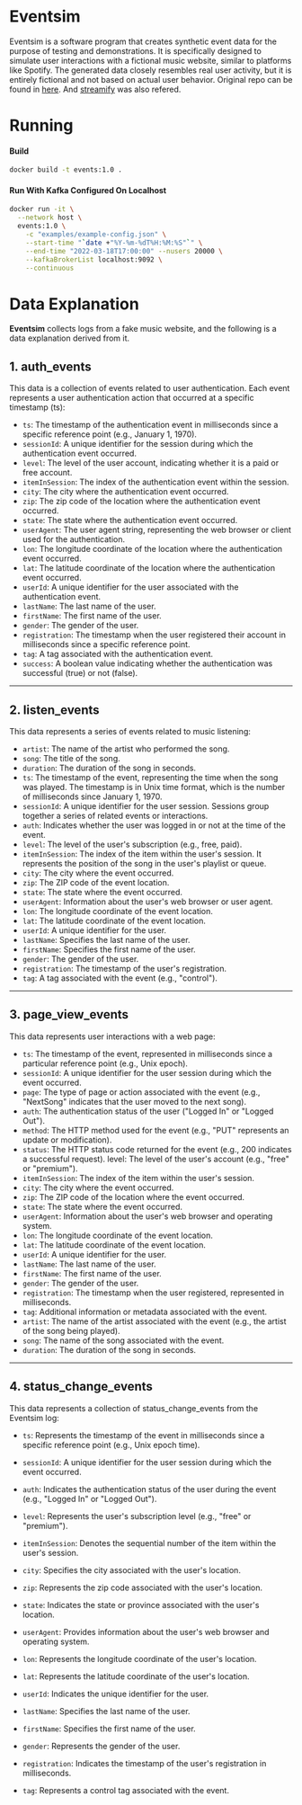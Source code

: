 # Eventsim
Eventsim is a software program that creates synthetic event data for the purpose of testing and demonstrations. It is specifically designed to simulate user interactions with a fictional music website, similar to platforms like Spotify. The generated data closely resembles real user activity, but it is entirely fictional and not based on actual user behavior. Original repo can be found in [here](https://github.com/Interana/eventsim). And [streamify](https://github.com/ankurchavda/streamify/tree/main/eventsim) was also refered.

# Running

#### Build
```bash
docker build -t events:1.0 .
```
#### Run With Kafka Configured On Localhost
```bash
docker run -it \
  --network host \
  events:1.0 \
    -c "examples/example-config.json" \
    --start-time "`date +"%Y-%m-%dT%H:%M:%S"`" \
    --end-time "2022-03-18T17:00:00" --nusers 20000 \
    --kafkaBrokerList localhost:9092 \
    --continuous
```

# Data Explanation

**Eventsim** collects logs from a fake music website, and the following is a data explanation derived from it.

## 1. auth_events

This data is a collection of events related to user authentication. Each event represents a user authentication action that occurred at a specific timestamp (ts):

- `ts`: The timestamp of the authentication event in milliseconds since a specific reference point (e.g., January 1, 1970).
- `sessionId`: A unique identifier for the session during which the authentication event occurred.
- `level`: The level of the user account, indicating whether it is a paid or free account.
- `itemInSession`: The index of the authentication event within the session.
- `city`: The city where the authentication event occurred.
- `zip`: The zip code of the location where the authentication event occurred.
- `state`: The state where the authentication event occurred.
- `userAgent`: The user agent string, representing the web browser or client used for the authentication.
- `lon`: The longitude coordinate of the location where the authentication event occurred.
- `lat`: The latitude coordinate of the location where the authentication event occurred.
- `userId`: A unique identifier for the user associated with the authentication event.
- `lastName`: The last name of the user.
- `firstName`: The first name of the user.
- `gender`: The gender of the user.
- `registration`: The timestamp when the user registered their account in milliseconds since a specific reference point.
- `tag`: A tag associated with the authentication event.
- `success`: A boolean value indicating whether the authentication was successful (true) or not (false).

---

## 2. listen_events

This data represents a series of events related to music listening:

- `artist`: The name of the artist who performed the song.
- `song`: The title of the song.
- `duration`: The duration of the song in seconds.
- `ts`: The timestamp of the event, representing the time when the song was played. The timestamp is in Unix time format, which is the number of milliseconds since January 1, 1970.
- `sessionId`: A unique identifier for the user session. Sessions group together a series of related events or interactions.
- `auth`: Indicates whether the user was logged in or not at the time of the event.
- `level`: The level of the user's subscription (e.g., free, paid).
- `itemInSession`: The index of the item within the user's session. It represents the position of the song in the user's playlist or queue.
- `city`: The city where the event occurred.
- `zip`: The ZIP code of the event location.
- `state`: The state where the event occurred.
- `userAgent`: Information about the user's web browser or user agent.
- `lon`: The longitude coordinate of the event location.
- `lat`: The latitude coordinate of the event location.
- `userId`: A unique identifier for the user.
- `lastName`: Specifies the last name of the user.
- `firstName`: Specifies the first name of the user.
- `gender`: The gender of the user.
- `registration`: The timestamp of the user's registration.
- `tag`: A tag associated with the event (e.g., "control").

---

## 3. page_view_events

This data represents user interactions with a web page:

- `ts`: The timestamp of the event, represented in milliseconds since a particular reference point (e.g., Unix epoch).
- `sessionId`: A unique identifier for the user session during which the event occurred.
- `page`: The type of page or action associated with the event (e.g., "NextSong" indicates that the user moved to the next song).
- `auth`: The authentication status of the user ("Logged In" or "Logged Out").
- `method`: The HTTP method used for the event (e.g., "PUT" represents an update or modification).
- `status`: The HTTP status code returned for the event (e.g., 200 indicates a successful request).
  level: The level of the user's account (e.g., "free" or "premium").
- `itemInSession`: The index of the item within the user's session.
- `city`: The city where the event occurred.
- `zip`: The ZIP code of the location where the event occurred.
- `state`: The state where the event occurred.
- `userAgent`: Information about the user's web browser and operating system.
- `lon`: The longitude coordinate of the event location.
- `lat`: The latitude coordinate of the event location.
- `userId`: A unique identifier for the user.
- `lastName`: The last name of the user.
- `firstName`: The first name of the user.
- `gender`: The gender of the user.
- `registration`: The timestamp when the user registered, represented in milliseconds.
- `tag`: Additional information or metadata associated with the event.
- `artist`: The name of the artist associated with the event (e.g., the artist of the song being played).
- `song`: The name of the song associated with the event.
- `duration`: The duration of the song in seconds.

---

## 4. status_change_events

This data represents a collection of status_change_events from the Eventsim log:

- `ts`: Represents the timestamp of the event in milliseconds since a specific reference point (e.g., Unix epoch time).

- `sessionId`: A unique identifier for the user session during which the event occurred.

- `auth`: Indicates the authentication status of the user during the event (e.g., "Logged In" or "Logged Out").

- `level`: Represents the user's subscription level (e.g., "free" or "premium").

- `itemInSession`: Denotes the sequential number of the item within the user's session.

- `city`: Specifies the city associated with the user's location.

- `zip`: Represents the zip code associated with the user's location.

- `state`: Indicates the state or province associated with the user's location.

- `userAgent`: Provides information about the user's web browser and operating system.

- `lon`: Represents the longitude coordinate of the user's location.

- `lat`: Represents the latitude coordinate of the user's location.

- `userId`: Indicates the unique identifier for the user.
- `lastName`: Specifies the last name of the user.

- `firstName`: Specifies the first name of the user.

- `gender`: Represents the gender of the user.

- `registration`: Indicates the timestamp of the user's registration in milliseconds.

- `tag`: Represents a control tag associated with the event.
